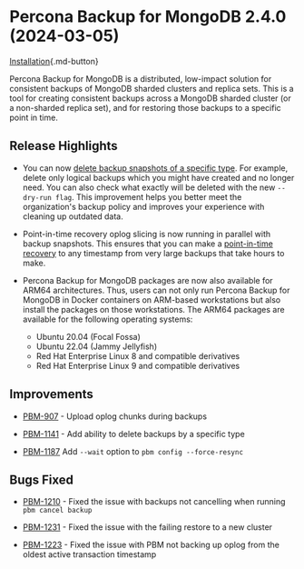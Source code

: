 # Percona Backup for MongoDB 2.4.0 (2024-03-05)

[Installation](../installation.md){.md-button}


Percona Backup for MongoDB is a distributed, low-impact solution for consistent backups of MongoDB sharded clusters and replica sets. This is a tool for creating consistent backups across a MongoDB sharded cluster (or a non-sharded replica set), and for restoring those backups to a specific point in time.

## Release Highlights

* You can now [delete backup snapshots of a specific type](../usage/delete-backup.md#__tabbed_2_3). For example, delete only logical backups which you might have created and no longer need. You can also check what exactly will be deleted with the new `--dry-run flag`. This improvement helps you better meet the organization's backup policy and improves your experience with cleaning up outdated data.
* Point-in-time recovery oplog slicing is now running in parallel with backup snapshots. This ensures that you can make a [point-in-time recovery](../usage/pitr-tutorial.md) to any timestamp from very large backups that take hours to make.
* Percona Backup for MongoDB packages are now also available for ARM64 architectures. Thus, users can not only run Percona Backup for MongoDB in Docker containers on ARM-based workstations but also install the packages on those workstations. The ARM64 packages are available for the following operating systems:

    * Ubuntu 20.04 (Focal Fossa)   
    * Ubuntu 22.04 (Jammy Jellyfish)
    * Red Hat Enterprise Linux 8 and compatible derivatives
    * Red Hat Enterprise Linux 9 and compatible derivatives



## Improvements

* [PBM-907](https://perconadev.atlassian.net/browse/PBM-907) - Upload oplog chunks during backups

* [PBM-1141](https://perconadev.atlassian.net/browse/PBM-1141) - Add ability to delete backups by a specific type 

* [PBM-1187](https://perconadev.atlassian.net/browse/PBM-1187) Add `--wait` option to `pbm config --force-resync`

## Bugs Fixed

* [PBM-1210](https://perconadev.atlassian.net/browse/PBM-1210) - Fixed the issue with backups not cancelling when running `pbm cancel backup` 

* [PBM-1231](https://perconadev.atlassian.net/browse/PBM-1231) - Fixed the issue with the failing restore to a new cluster

* [PBM-1223](https://perconadev.atlassian.net/browse/PBM-1223) - Fixed the issue with PBM not backing up oplog from the oldest active transaction timestamp 

